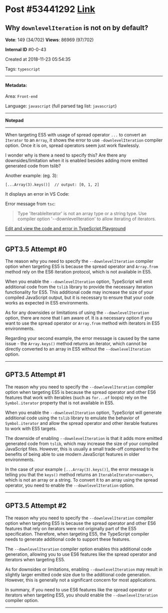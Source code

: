 
# Post \#53441292 [Link](https://stackoverflow.com/questions/53441292/)

## Why `downlevelIteration` is not on by default?

**Vote**: 149 (34/702) **Views**: 86969 (97/702) 

**Internal ID** \#0-0-43

Created at 2018-11-23 05:54:35

Tags: `typescript`

----------

#### Metadata:

Area: `Front-end`

Language: `javascript` (full parsed tag list: `javascript`)

----------

**Notepad**


----------

When targeting ES5 with usage of spread operator `...` to convert an `Iterator` to an `Array`, it shows the error to use `-downlevelIteration` compiler option. Once it is on, spread operators seem just work flawlessly.

I wonder why is there a need to specify this? Are there any downsides/limitation when it is enabled besides adding more emitted generated code from tslib?

Another example:  (eg. 3):

```
[...Array(3).keys()]  // output: [0, 1, 2]
```


It displays an error in VS Code:
[](https://i.stack.imgur.com/cSrYT.png)

Error message from `tsc`:

> Type 'IterableIterator' is not an array type or a string type. Use compiler option '--downlevelIteration' to allow iterating of iterators.

[Edit and view the code and error in TypeScript Playground](https://www.typescriptlang.org/play/#src=%5B...Array(3).keys()%5D)


----------
        
## GPT3.5 Attempt \#0

The reason why you need to specify the `--downlevelIteration` compiler option when targeting ES5 is because the spread operator and `Array.from` method rely on the ES6 iteration protocol, which is not available in ES5. 

When you enable the `--downlevelIteration` option, TypeScript will emit additional code from the `tslib` library to provide the necessary iteration functionality for ES5. This additional code may increase the size of your compiled JavaScript output, but it is necessary to ensure that your code works as expected in ES5 environments.

As for any downsides or limitations of using the `--downlevelIteration` option, there are none that I am aware of. It is a necessary option if you want to use the spread operator or `Array.from` method with iterators in ES5 environments.

Regarding your second example, the error message is caused by the same issue - the `Array.keys()` method returns an iterator, which cannot be directly converted to an array in ES5 without the `--downlevelIteration` option.

--------

## GPT3.5 Attempt \#1

The reason why you need to specify the `--downlevelIteration` compiler option when targeting ES5 is because the spread operator and other ES6 features that work with iterables (such as `for...of` loops) rely on the `Symbol.iterator` property that is not available in ES5. 

When you enable the `--downlevelIteration` option, TypeScript will generate additional code using the `tslib` library to emulate the behavior of `Symbol.iterator` and allow the spread operator and other iterable features to work with ES5 targets.

The downside of enabling `--downlevelIteration` is that it adds more emitted generated code from `tslib`, which may increase the size of your compiled JavaScript files. However, this is usually a small trade-off compared to the benefits of being able to use modern JavaScript features in older environments.

In the case of your example `[...Array(3).keys()]`, the error message is telling you that the `keys()` method returns an `IterableIterator<number>`, which is not an array or a string. To convert it to an array using the spread operator, you need to enable the `--downlevelIteration` option.

--------

## GPT3.5 Attempt \#2

The reason why you need to specify the `--downlevelIteration` compiler option when targeting ES5 is because the spread operator and other ES6 features that rely on iterators were not originally part of the ES5 specification. Therefore, when targeting ES5, the TypeScript compiler needs to generate additional code to support these features.

The `--downlevelIteration` compiler option enables this additional code generation, allowing you to use ES6 features like the spread operator and iterators when targeting ES5.

As for downsides or limitations, enabling `--downlevelIteration` may result in slightly larger emitted code size due to the additional code generation. However, this is generally not a significant concern for most applications.

In summary, if you need to use ES6 features like the spread operator or iterators when targeting ES5, you should enable the `--downlevelIteration` compiler option.

--------
